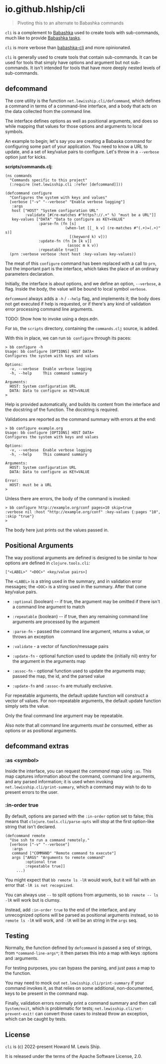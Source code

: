 # io.github.hlship/cli

> Pivoting this to an alternate to Babashka commands

`cli` is a complement to [Babashka](https://github.com/babashka/babashka) used to create tools
with sub-commands, much like to provide [Babashka tasks](https://book.babashka.org/#tasks).

`cli` is more verbose than [babashka-cli](https://github.com/babashka/cli) and more opinionated.

`cli` is generally used to create tools that contain sub-commands. It can be used for tools
that simply have options and argument but not sub-commands.  It isn't intended for tools that
have more deeply nested levels of sub-commands.

## defcommand

The core utility is the function `net.lewisship.cli/defcommand`, which defines a command in
terms of a command-line interface, and a body that acts on the data collected from the command line.

The interface defines options as well as positional arguments, and does so while mapping that values for
those options and arguments to local symbols.

An example to begin; let's say you are creating a Babaska command for configuring some part of your application.
You need to know a URL to update, and a set of key/value pairs to configure.  Let's throw in a `--verbose`
option just for kicks.

**scripts/commands.clj**:

```
(ns commands
  "Commands specific to this project"
  (:require [net.lewisship.cli :refer [defcommand]]))

(defcommand configure
  "Configures the system with keys and values"
  [verbose ["-v" "--verbose" "Enable verbose logging"]
   :args
   host ["HOST" "System configuration URL"
         :validate [#(re-matches #"https?://.+" %) "must be a URL"]]
   key-values ["DATA" "Data to configure as KEY=VALUE"
               :parse-fn (fn [s]
                           (when-let [[_ k v] (re-matches #"(.+)=(.+)" s)]
                             [(keyword k) v]))
               :update-fn (fn [m [k v]]
                            (assoc m k v))
               :repeatable true]]
  (prn :verbose verbose :host host :key-values key-values))
```

The meat of this `configure` command has been replaced with a call to `prn`, but
the important part is the interface, which takes the place of an ordinary
parameters declaration.

Initially, the interface is about options, and we define an option, `--verbose`, a flag.
Inside the body, the value will be bound to local symbol `verbose`.

`defcommand` always adds a `-h` / `--help` flag, and implements it; the body does not get
executed if help is requested, or if there's any kind of validation error processing 
command line arguments.

TODO: Show how to invoke using a deps.edn.



For `bb`, the `scripts` directory, containing the `commands.clj` source, is added.

With this in place, we can run `bb configure` through its paces:

```
> bb configure -h
Usage: bb configure [OPTIONS] HOST DATA+
Configures the system with keys and values

Options:
  -v, --verbose  Enable verbose logging
  -h, --help     This command summary

Arguments:
  HOST: System configuration URL
  DATA: Data to configure as KEY=VALUE
> 
```

Help is provided automatically, and builds its content from the interface and the docstring
of the function.  The docstring is required.

Validations are reported as the command summary with errors at the end:

```
> bb configure example.org
Usage: bb configure [OPTIONS] HOST DATA+
Configures the system with keys and values

Options:
  -v, --verbose  Enable verbose logging
  -h, --help     This command summary

Arguments:
  HOST: System configuration URL
  DATA: Data to configure as KEY=VALUE

Error:
  HOST: must be a URL
>
```

Unless there are errors, the body of the command is invoked:

```
> bb configure http://example.org/conf pages=10 skip=true
:verbose nil :host "http://example.org/conf" :key-values {:pages "10", :skip "true"}
> 
```

The body here just prints out the values passed in.

## Positional Arguments

The way positional arguments are defined is designed to be similar to how
options are defined in `clojure.tools.cli`:

```
["<LABEL>" "<DOC>" <key/value pairs>]
```

The `<LABEL>` is a string used in the summary, and in validation error messages;
the `<DOC>` is a string used in the summary.  After that come key/value pairs.

* `:optional` (boolean) -- if true, the argument may be omitted if there isn't a
    command line argument to match

* `:repeatable` (boolean) -- if true, then any remaining command line arguments are processed
by the argument

* `:parse-fn` - passed the command line argument, returns a value, or throws an exception

* `:validate` - a vector of function/message pairs

* `:update-fn` - optional function used to update the (initially nil) entry for the argument in the arguments map
 
* `:assoc-fn` - optional function used to update the arguments map; passed the map, the id, and the parsed value

* `:update-fn` and `:assoc-fn` are mutually exclusive.

For repeatable arguments, the default update function will construct a vector of values.
For non-repeatable arguments, the default update function simply sets the value.

Only the final command line argument may be repeatable.

Also note that all command line arguments _must be_ consumed, either as options or as positional arguments.

## defcommand extras

### :as \<symbol\>

Inside the interface, you can request the _command map_ using `:as`.
This map captures information about the command, command line arguments,
and any parsed information; it is used when invoking `net.lewisship.cli/print-summary`, 
which a command may wish to do to present errors to the user.

### :in-order true

By default, options are parsed with the `:in-order` option set to false;
this means that `clojure.tools.cli/parse-opts` will stop at the first
option-like string that isn't declared.

```
(defcommand remote
  "Use ssh to run a command remotely."
  [verbose ["-v" "--verbose"]
   :args
   command ["COMMAND" "Remote command to execute"]
   args ["ARGS" "Arguments to remote command"
         :optional true
         :repeatable true]]
     ...)
```

You might expect that `bb remote ls -lR` would work, but it will fail
with an error that `-lR is not recognized`.

You can always use `--` to split options from arguments, so `bb remote -- ls -lR` will work
but is clumsy.

Instead, add `:in-order true` to the end of the interface, and any
unrecognized options will be parsed as positional arguments instead,
so `bb remote ls -lR` will work, and `-lR` will be an string in the `args`
seq.

## Testing

Normally, the function defined by `defcommand` is passed a seq of strings, from
`*command-line-args*`; it then parses this into a map with keys :options and :arguments.

For testing purposes, you can bypass the parsing, and just pass a map to the function.

You may need to mock out `net.lewisship.cli/print-summary` if your command
invokes it, as that relies on some additional, non-documented, keys to
be present in the command map.

Finally, validation errors normally print a command summary and then
call `System/exit`, which is problematic for tests;
`net.lewisship.cli/set-prevent-exit!` can convert those cases to instead
throw an exception, which can be caught by tests.

## License

`cli` is (c) 2022-present Howard M. Lewis Ship.

It is released under the terms of the Apache Software License, 2.0.